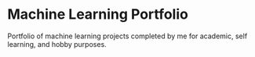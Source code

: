 # Machine Learning Portfolio
Portfolio of machine learning projects completed by me for academic, self learning, and hobby purposes.
